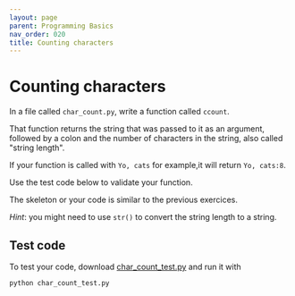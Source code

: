 ```yaml
---
layout: page
parent: Programming Basics
nav_order: 020
title: Counting characters
---
```


# Counting characters

In a file called `char_count.py`, write a function 
called `ccount`.

That function returns the string that was passed to it
as an argument, followed by a colon and
the number of characters in the string, also called
"string length".

If your function is called with `Yo, cats` for
example,it will return `Yo, cats:8`.

Use the test code below to validate your function.

The skeleton or your code is similar to the previous
exercices.

_Hint_: you might need to use `str()` to convert the string
length to a string.

## Test code

To test your code, download [char_count_test.py](./char_count_test.py)
and run it with

    python char_count_test.py



